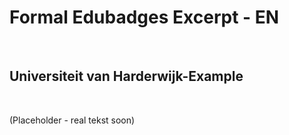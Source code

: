 Formal Edubadges Excerpt - EN
=============================

 

Universiteit van Harderwijk-Example
---------------

 

(Placeholder - real tekst soon)
